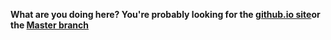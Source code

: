 **What are you doing here? You're probably looking for the [github.io site](http://duckness.github.io/orbital-team-L/)or the [Master branch](https://github.com/duckness/orbital-team-L/)**
